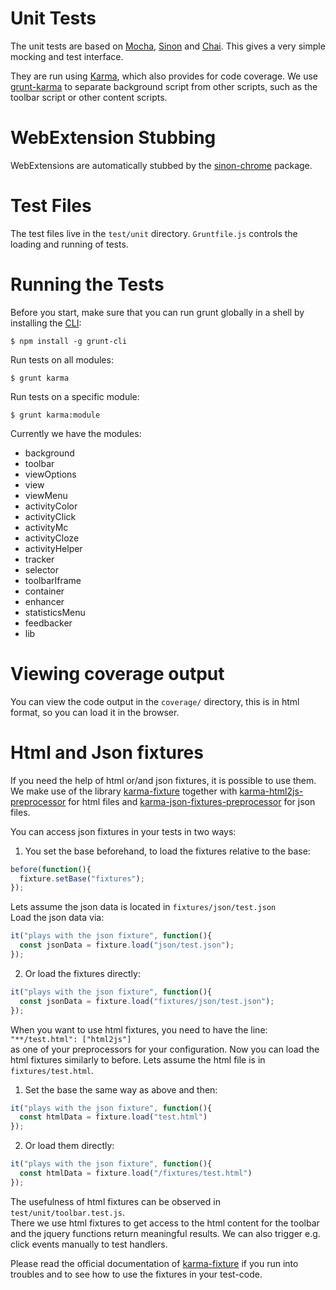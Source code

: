 # Unit Tests

The unit tests are based on [Mocha](http://mochajs.org/),
[Sinon](http://sinonjs.org/) and [Chai](http://chaijs.com/). 
This gives a very simple mocking and test interface.

They are run using [Karma](https://karma-runner.github.io), which also provides
for code coverage. 
We use [grunt-karma](https://github.com/karma-runner/grunt-karma) to separate
background script from other scripts, such as the toolbar script or other content
scripts.

# WebExtension Stubbing

WebExtensions are automatically stubbed by the
[sinon-chrome](https://github.com/acvetkov/sinon-chrome) package.

# Test Files

The test files live in the `test/unit` directory. `Gruntfile.js`
controls the loading and running of tests.

# Running the Tests

Before you start, make sure that you can run grunt globally in a shell by
installing the [CLI](http://gruntjs.com/getting-started):

```shell
$ npm install -g grunt-cli
```

Run tests on all modules:

```shell
$ grunt karma
```

Run tests on a specific module:

```shell
$ grunt karma:module
```

Currently we have the modules:<br>
- background
- toolbar
- viewOptions
- view
- viewMenu
- activityColor
- activityClick
- activityMc
- activityCloze
- activityHelper
- tracker
- selector
- toolbarIframe
- container
- enhancer
- statisticsMenu
- feedbacker
- lib

# Viewing coverage output

You can view the code output in the `coverage/` directory, this is in html
format, so you can load it in the browser.

# Html and Json fixtures

If you need the help of html or/and json fixtures, it is possible to use them.
We make use of the library [karma-fixture](https://github.com/billtrik/karma-fixture)
together with [karma-html2js-preprocessor](https://github.com/karma-runner/karma-html2js-preprocessor)
for html files and [karma-json-fixtures-preprocessor](https://github.com/dmitriiabramov/karma-json-fixtures-preprocessor)
for json files.

You can access json fixtures in your tests in two ways:<br>
1) You set the base beforehand, to load the fixtures relative to the base:
```javascript
before(function(){
  fixture.setBase("fixtures");
});
```
Lets assume the json data is located in `fixtures/json/test.json`<br>
Load the json data via:
```javascript
it("plays with the json fixture", function(){
  const jsonData = fixture.load("json/test.json");
});
```

2) Or load the fixtures directly:
```javascript
it("plays with the json fixture", function(){
  const jsonData = fixture.load("fixtures/json/test.json");
});
```

When you want to use html fixtures, you need to have the line:<br>
 `"**/test.html": ["html2js"]`  <br>
 as one of your preprocessors for your configuration. Now you can 
 load the html fixtures similarly to before. Lets assume the html 
 file is in `fixtures/test.html`.
1) Set the base the same way as above and then:
```javascript
it("plays with the json fixture", function(){
  const htmlData = fixture.load("test.html")
});
```
2) Or load them directly:
```javascript
it("plays with the json fixture", function(){
  const htmlData = fixture.load("/fixtures/test.html")
});
```
The usefulness of html fixtures can be observed in `test/unit/toolbar.test.js`.<br>
There we use html fixtures to get access to the html content for the toolbar and
the jquery functions return meaningful results. We can also trigger e.g.
click events manually to test handlers.

Please read the official documentation of [karma-fixture](https://github.com/billtrik/karma-fixture)
if you run into troubles and to see how to use the fixtures in your test-code.